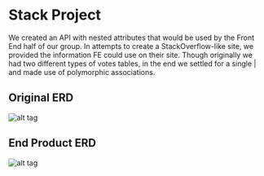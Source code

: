 # Stack Project

We created an API with nested attributes that would be used by the Front End half of our group.
In attempts to create a StackOverflow-like site, we provided the information FE could use on their site.
Though originally we had two different types of votes tables, in the end we settled for a single | and made use of polymorphic associations.

## Original ERD
![alt tag](https://www.lucidchart.com/publicSegments/view/a0a7128a-93c8-4a93-b3eb-0124cf4eea4a/image.png)
## End Product ERD
![alt tag](https://www.lucidchart.com/publicSegments/view/a0a7128a-93c8-4a93-b3eb-0124cf4eea4a/image.png)
